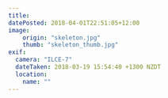 ```yaml
---
title: 
datePosted: 2018-04-01T22:51:05+12:00
image: 
    origin: "skeleton.jpg"
    thumb: "skeleton_thumb.jpg"
exif:
  camera: "ILCE-7"
  dateTaken: 2018-03-19 15:54:40 +1300 NZDT
  location:
    name: ""
---
```



	